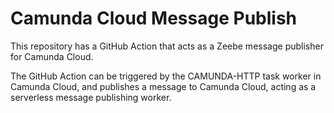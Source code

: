 # Camunda Cloud Message Publish

This repository has a GitHub Action that acts as a Zeebe message publisher for Camunda Cloud.

The GitHub Action can be triggered by the CAMUNDA-HTTP task worker in Camunda Cloud, and publishes a message to Camunda Cloud, acting as a serverless message publishing worker.
